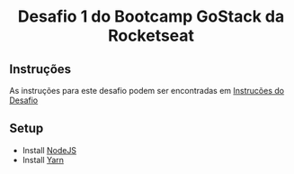 <h1 align="center">Desafio 1 do Bootcamp GoStack da Rocketseat</h1>

## Instruções

As instruções para este desafio podem ser encontradas em [Instrucões do Desafio](https://github.com/gabrieladslopes/GoStack/blob/master/desafio01/InstrucoesDesafio.md)

## Setup

* Install [NodeJS](https://nodejs.org/en/)
* Install [Yarn](https://yarnpkg.com/)